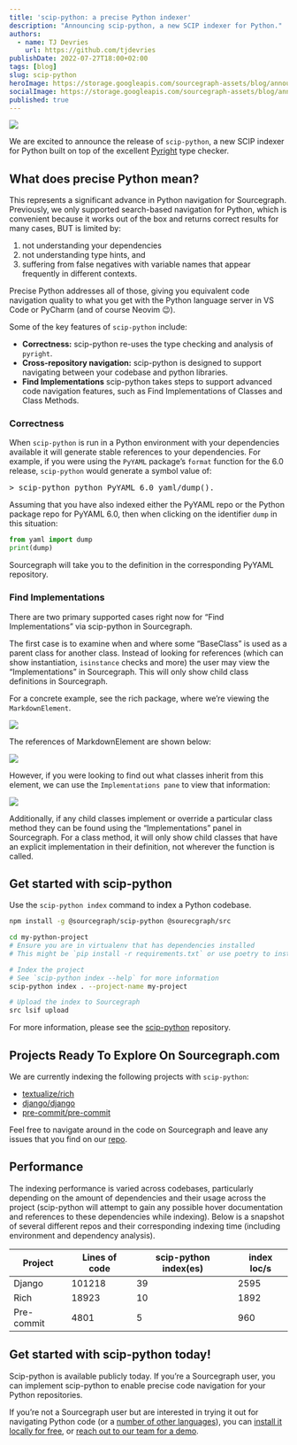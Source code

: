 ```yaml
---
title: 'scip-python: a precise Python indexer'
description: "Announcing scip-python, a new SCIP indexer for Python."
authors:
  - name: TJ Devries
    url: https://github.com/tjdevries
publishDate: 2022-07-27T18:00+02:00
tags: [blog]
slug: scip-python
heroImage: https://storage.googleapis.com/sourcegraph-assets/blog/announcing-scip-python-logo.png
socialImage: https://storage.googleapis.com/sourcegraph-assets/blog/announcing-scip-python-logo.png
published: true
---
```


![](https://storage.googleapis.com/sourcegraph-assets/blog/announcing-scip-python-logo.png)

We are excited to announce the release of `scip-python`, a new SCIP indexer for Python built on top of the excellent [Pyright](https://github.com/microsoft/pyright) type checker. 

## What does precise Python mean?

This represents a significant advance in Python navigation for Sourcegraph. Previously, we only supported search-based navigation for Python, which is convenient because it works out of the box and returns correct results for many cases, BUT is limited by:
1. not understanding your dependencies
2. not understanding type hints, and
3. suffering from false negatives with variable names that appear frequently in different contexts. 

Precise Python addresses all of those, giving you equivalent code navigation quality to what you get with the Python language server in VS Code or PyCharm (and of course Neovim 😉).

<YouTube
  id="uhFO-j7SV_0"
  title="Precise Python navigation between dependencies"
/>

Some of the key features of `scip-python` include: 
- **Correctness:** scip-python re-uses the type checking and analysis of `pyright`. 
- **Cross-repository navigation:** scip-python is designed to support navigating between your codebase and python libraries.
- **Find Implementations** scip-python takes steps to support advanced code navigation features, such as Find Implementations of Classes and Class Methods.

### Correctness

When `scip-python` is run in a Python environment with your dependencies available it will generate stable references to your dependencies. For example, if you were using the `PyYAML` package’s `format` function for the 6.0 release, `scip-python` would generate a symbol value of:

<pre>> scip-python python PyYAML 6.0 yaml/dump().</pre>

Assuming that you have also indexed either the PyYAML repo or the Python package repo for PyYAML 6.0, then when clicking on the identifier `dump` in this situation:

```python
from yaml import dump
print(dump)
```
Sourcegraph will take you to the definition in the corresponding PyYAML repository.

### Find Implementations

There are two primary supported cases right now for “Find Implementations” via scip-python in Sourcegraph.

The first case is to examine when and where some “BaseClass” is used as a parent class for another class. Instead of looking for references (which can show instantiation, `isinstance` checks and more) the user may view the “Implementations” in Sourcegraph. This will only show child class definitions in Sourcegraph.

For a concrete example, see the rich package, where we’re viewing the `MarkdownElement`.

![](https://storage.googleapis.com/sourcegraph-assets/blog/scip-python/class-markdownelement.png)

The references of MarkdownElement are shown below:

![](https://storage.googleapis.com/sourcegraph-assets/blog/scip-python/class-references.png)

However, if you were looking to find out what classes inherit from this element, we can use the `Implementations pane` to view that information:

![](https://storage.googleapis.com/sourcegraph-assets/blog/scip-python/class-implementations.png)

Additionally, if any child classes implement or override a particular class method they can be found using the “Implementations” panel in Sourcegraph. For a class method, it will only show child classes that have an explicit implementation in their definition, not wherever the function is called.

## Get started with scip-python

Use the `scip-python index` command to index a Python codebase.

 ```bash
npm install -g @sourcegraph/scip-python @sourecgraph/src

cd my-python-project 
# Ensure you are in virtualenv that has dependencies installed
# This might be `pip install -r requirements.txt` or use poetry to install them

# Index the project 
# See `scip-python index --help` for more information 
scip-python index . --project-name my-project

# Upload the index to Sourcegraph
src lsif upload
```
For more information, please see the [scip-python](https://github.com/sourcegraph/scip-python) repository.

## Projects Ready To Explore On Sourcegraph.com

We are currently indexing the following projects with `scip-python`:
- [textualize/rich](https://sourcegraph.com/github.com/Textualize/rich)
- [django/django](https://sourcegraph.com/github.com/django/django) 
- [pre-commit/pre-commit](https://sourcegraph.com/github.com/pre-commit/pre-commit)

Feel free to navigate around in the code on Sourcegraph and leave any issues that you find on our [repo](https://github.com/sourcegraph/scip-python).

## Performance

The indexing performance is varied across codebases, particularly depending on the amount of dependencies and their usage across the project (scip-python will attempt to gain any possible hover documentation and references to these dependencies while indexing). Below is a snapshot of several different repos and their corresponding indexing time (including environment and dependency analysis).

| Project    | Lines of code | scip-python index(es) | index loc/s |
|------------|---------------|-----------------------|-------------|
| Django     | 101218        | 39                    | 2595        |
| Rich       | 18923         | 10                    | 1892        |
| Pre-commit | 4801          | 5                     | 960         |

## Get started with scip-python today!

Scip-python is available publicly today. If you’re a Sourcegraph user, you can implement scip-python to enable precise code navigation for your Python repositories. 

If you’re not a Sourcegraph user but are interested in trying it out for navigating Python code (or a [number of other languages](https://docs.sourcegraph.com/code_intelligence/references/indexers)), you can [install it locally for free](https://about.sourcegraph.com/get-started/), or [reach out to our team for a demo](https://about.sourcegraph.com/demo).